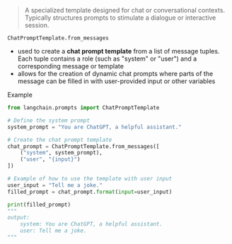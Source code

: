 > A specialized template designed for chat or conversational contexts. Typically structures prompts to stimulate a dialogue or interactive session.

`ChatPromptTemplate.from_messages`
- used to create a **chat prompt template** from a list of message tuples. Each tuple contains a role (such as "system" or "user") and a corresponding message or template
- allows for the creation of dynamic chat prompts where parts of the message can be filled in with user-provided input or other variables

 Example
```python
from langchain.prompts import ChatPromptTemplate

# Define the system prompt
system_prompt = "You are ChatGPT, a helpful assistant."

# Create the chat prompt template
chat_prompt = ChatPromptTemplate.from_messages([
    ("system", system_prompt),
    ("user", "{input}")
])

# Example of how to use the template with user input
user_input = "Tell me a joke."
filled_prompt = chat_prompt.format(input=user_input)

print(filled_prompt)
"""
output:
	system: You are ChatGPT, a helpful assistant.
	user: Tell me a joke.
"""

```
